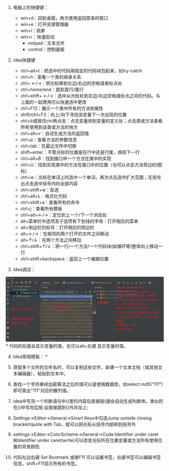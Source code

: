 1. 电脑上的快捷键：
    * win+d：回到桌面，再次使用返回原来的窗口
    * win+e：打开资源管理器
    * win+l：锁屏
    * win+r：快速启动
        * notpad：文本文件
        * control：控制面板

2. idea快捷键
    * ctrl+alt+t：把选中的代码用指定的代码块包起来，如try-catch
    * ctrl+h：查看一个类的继承关系
    * ctrl+ ←/→：把光标移到左边/右边的空格或者标点处
    * ctrl+home/end：跳到首行/尾行
    * ctrl+shift+ ←/→：选中从光标处到左边/右边空格或标点之间的代码。与上面的一起使用可以快速选中更改
    * ctrl+F12：展示一个类中所有的方法和属性
    * shift/ctrl+F3：向上/向下寻找该变量下一次出现的位置
    * ctrl+b或按住ctrl再点击：点击变量转到变量的定义处；点击类或方法查看所有使用到该类或方法的地方
    * ctrl+alt+v：自动生成方法的返回值
    * ctrl+p：查看方法的参数信息
    * ctrl+tab：在最近文件中切换
    * shift+enter：不管光标的位置是在行中还是行尾，换到下一行
    * ctrl+alt+B：找到接口中一个方法在类中的实现
    * ctrl+U：找到实现类中的方法在接口中的位置（也可以点击方法旁边的I图标）
    * ctrl+w：光标在单词上时选中一个单词，再次点击选中扩大范围；在括号出点击选中括号内的全部内容
    * ctrl+shift+w：反选
    * ctrl+alt+L：格式化代码
    * ctrl+shift+a：查看所有的命令
    * ctrl+j：查看所有模板
    * ctrl+alt+←/→：定位到上一个/下一个浏览处
    * alt+菜单栏中选项及子选项有下划线的字母：打开相应的菜单
    * alt+侧边栏的标号：打开相应的侧边栏
    * alt+←/→：在相邻的两个打开的文件之间移动
    * alt+↑/↓：在两个方法之间移动
    * ctrl+shift+↑/↓：把一行/一个方法/一个代码块(如循环等)整体向上移动一行
    * ctrl+shift+backspace：返回上一个编辑位置

3. Idea调试：
<img src='./debug.png'>
* 代码的后面会显示变量的值，也可以alt+左键  显示变量的值。

4. Idea常用模板：
    * 

5. 获取多个文件的文件名时，可以复制这些文件，新建一个文本文档（或其他文本编辑器），粘贴到文本中。

6. 查找一个字符串经加密算法之后的值可以是使用数据库，如select md5("111")即可查出"111"对应的散列值。

7. idea中写完一个判断语句中()里的内容后直接按{键会自动生成判断体。类似的在()中写完后按;会直接跳到()外并加上;

8. Settings->Editor->General->Smart Keys中勾选Jump outside closing bracket/quote with Tab，就可以把光标从括号内部转到括号外

9. settings->Editor->ColorScheme->General->Code:Identifier under caret 和Identifier under caret(write)可以改变光标所在位置变量或方法所有使用位置的背景颜色

10. 代码左边右键 Set Bootmark 或者F11  可以设置书签，右键书签可以编辑书签信息。shift+F11显示所有的书签。
